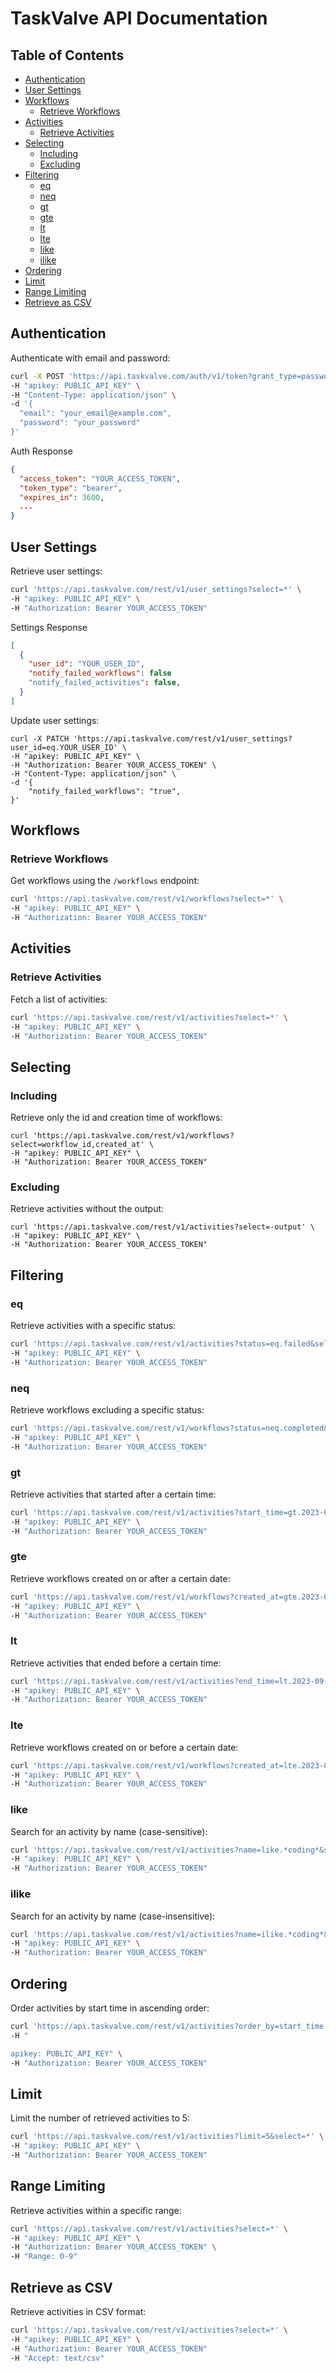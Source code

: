 # TaskValve API Documentation

## Table of Contents

- [Authentication](#authentication)
- [User Settings](#user-settings)
- [Workflows](#workflows)
  - [Retrieve Workflows](#retrieve-workflows)
- [Activities](#activities)
  - [Retrieve Activities](#retrieve-activities)
- [Selecting](#selecting)
  - [Including](#including)
  - [Excluding](#excluding)
- [Filtering](#filtering)
  - [eq](#eq)
  - [neq](#neq)
  - [gt](#gt)
  - [gte](#gte)
  - [lt](#lt)
  - [lte](#lte)
  - [like](#like)
  - [ilike](#ilike)
- [Ordering](#ordering)
- [Limit](#limit)
- [Range Limiting](#range-limiting)
- [Retrieve as CSV](#retrieve-as-csv)

## Authentication

Authenticate with email and password:

```bash
curl -X POST 'https://api.taskvalve.com/auth/v1/token?grant_type=password' \
-H "apikey: PUBLIC_API_KEY" \
-H "Content-Type: application/json" \
-d '{
  "email": "your_email@example.com",
  "password": "your_password"
}'
```

Auth Response

```json
{
  "access_token": "YOUR_ACCESS_TOKEN",
  "token_type": "bearer",
  "expires_in": 3600,
  ...
}
```

## User Settings

Retrieve user settings:

```bash
curl 'https://api.taskvalve.com/rest/v1/user_settings?select=*' \
-H "apikey: PUBLIC_API_KEY" \
-H "Authorization: Bearer YOUR_ACCESS_TOKEN"
```

Settings Response

```json
[
  {
    "user_id": "YOUR_USER_ID",
    "notify_failed_workflows": false
    "notify_failed_activities": false,
  }
]
```

Update user settings:

```
curl -X PATCH 'https://api.taskvalve.com/rest/v1/user_settings?user_id=eq.YOUR_USER_ID' \
-H "apikey: PUBLIC_API_KEY" \
-H "Authorization: Bearer YOUR_ACCESS_TOKEN" \
-H "Content-Type: application/json" \
-d '{
    "notify_failed_workflows": "true",
}'
```

## Workflows

### Retrieve Workflows

Get workflows using the `/workflows` endpoint:

```bash
curl 'https://api.taskvalve.com/rest/v1/workflows?select=*' \
-H "apikey: PUBLIC_API_KEY" \
-H "Authorization: Bearer YOUR_ACCESS_TOKEN"
```

## Activities

### Retrieve Activities

Fetch a list of activities:

```bash
curl 'https://api.taskvalve.com/rest/v1/activities?select=*' \
-H "apikey: PUBLIC_API_KEY" \
-H "Authorization: Bearer YOUR_ACCESS_TOKEN"
```

## Selecting

### Including

Retrieve only the id and creation time of workflows:

```
curl 'https://api.taskvalve.com/rest/v1/workflows?select=workflow_id,created_at' \
-H "apikey: PUBLIC_API_KEY" \
-H "Authorization: Bearer YOUR_ACCESS_TOKEN"
```

### Excluding

Retrieve activities without the output:

```
curl 'https://api.taskvalve.com/rest/v1/activities?select=-output' \
-H "apikey: PUBLIC_API_KEY" \
-H "Authorization: Bearer YOUR_ACCESS_TOKEN"
```

## Filtering

### eq

Retrieve activities with a specific status:

```bash
curl 'https://api.taskvalve.com/rest/v1/activities?status=eq.failed&select=*' \
-H "apikey: PUBLIC_API_KEY" \
-H "Authorization: Bearer YOUR_ACCESS_TOKEN"
```

### neq

Retrieve workflows excluding a specific status:

```bash
curl 'https://api.taskvalve.com/rest/v1/workflows?status=neq.completed&select=*' \
-H "apikey: PUBLIC_API_KEY" \
-H "Authorization: Bearer YOUR_ACCESS_TOKEN"
```

### gt

Retrieve activities that started after a certain time:

```bash
curl 'https://api.taskvalve.com/rest/v1/activities?start_time=gt.2023-09-01T00:00:00Z&select=*' \
-H "apikey: PUBLIC_API_KEY" \
-H "Authorization: Bearer YOUR_ACCESS_TOKEN"
```

### gte

Retrieve workflows created on or after a certain date:

```bash
curl 'https://api.taskvalve.com/rest/v1/workflows?created_at=gte.2023-09-01T00:00:00Z&select=*' \
-H "apikey: PUBLIC_API_KEY" \
-H "Authorization: Bearer YOUR_ACCESS_TOKEN"
```

### lt

Retrieve activities that ended before a certain time:

```bash
curl 'https://api.taskvalve.com/rest/v1/activities?end_time=lt.2023-09-01T00:00:00Z&select=*' \
-H "apikey: PUBLIC_API_KEY" \
-H "Authorization: Bearer YOUR_ACCESS_TOKEN"
```

### lte

Retrieve workflows created on or before a certain date:

```bash
curl 'https://api.taskvalve.com/rest/v1/workflows?created_at=lte.2023-08-31T00:00:00Z&select=*' \
-H "apikey: PUBLIC_API_KEY" \
-H "Authorization: Bearer YOUR_ACCESS_TOKEN"
```

### like

Search for an activity by name (case-sensitive):

```bash
curl 'https://api.taskvalve.com/rest/v1/activities?name=like.*coding*&select=*' \
-H "apikey: PUBLIC_API_KEY" \
-H "Authorization: Bearer YOUR_ACCESS_TOKEN"
```

### ilike

Search for an activity by name (case-insensitive):

```bash
curl 'https://api.taskvalve.com/rest/v1/activities?name=ilike.*coding*&select=*' \
-H "apikey: PUBLIC_API_KEY" \
-H "Authorization: Bearer YOUR_ACCESS_TOKEN"
```

## Ordering

Order activities by start time in ascending order:

```bash
curl 'https://api.taskvalve.com/rest/v1/activities?order_by=start_time.asc&select=*' \
-H "

apikey: PUBLIC_API_KEY" \
-H "Authorization: Bearer YOUR_ACCESS_TOKEN"
```

## Limit

Limit the number of retrieved activities to 5:

```bash
curl 'https://api.taskvalve.com/rest/v1/activities?limit=5&select=*' \
-H "apikey: PUBLIC_API_KEY" \
-H "Authorization: Bearer YOUR_ACCESS_TOKEN"
```

## Range Limiting

Retrieve activities within a specific range:

```bash
curl 'https://api.taskvalve.com/rest/v1/activities?select=*' \
-H "apikey: PUBLIC_API_KEY" \
-H "Authorization: Bearer YOUR_ACCESS_TOKEN" \
-H "Range: 0-9"
```

## Retrieve as CSV

Retrieve activities in CSV format:

```bash
curl 'https://api.taskvalve.com/rest/v1/activities?select=*' \
-H "apikey: PUBLIC_API_KEY" \
-H "Authorization: Bearer YOUR_ACCESS_TOKEN"
-H "Accept: text/csv"
```
